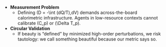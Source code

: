 - **Measurement Problem**  
  - Defining \(D = -\int (dQ/T)\,dV\) demands across-the-board calorimetric infrastructure. Agents in low-resource contexts cannot calibrate \(C_p\) or \(\Delta T_p\).  
- **Circular Validation**  
  - If beauty is “defined” by minimized high-order perturbations, we risk tautology: we call something beautiful because our metric says so.
